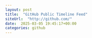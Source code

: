 ```yaml
---
layout: post
title:  "GitHub Public Timeline Feed"
siteUrl:  "http://github.com/"
date:  2025-03-05 19:45:17+00:00
categories: github
---
```

